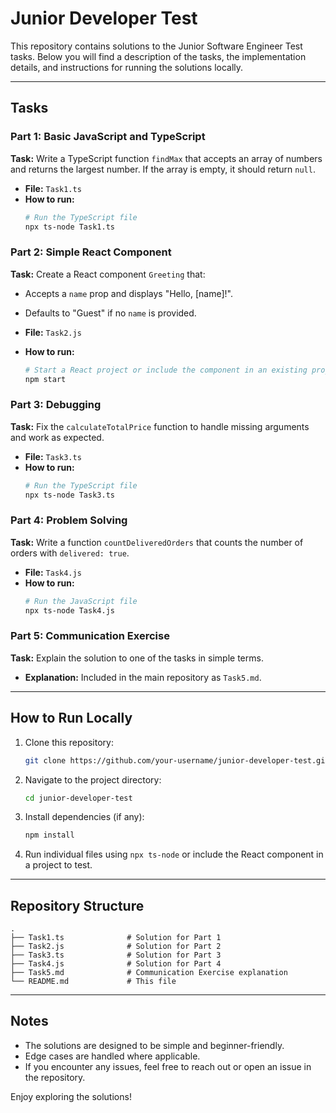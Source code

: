 # Junior Developer Test

This repository contains solutions to the Junior Software Engineer Test tasks. Below you will find a description of the tasks, the implementation details, and instructions for running the solutions locally.

---

## Tasks

### **Part 1: Basic JavaScript and TypeScript**

**Task:** Write a TypeScript function `findMax` that accepts an array of numbers and returns the largest number. If the array is empty, it should return `null`.

- **File:** `Task1.ts`
- **How to run:**
  ```bash
  # Run the TypeScript file
  npx ts-node Task1.ts
  ```

### **Part 2: Simple React Component**

**Task:** Create a React component `Greeting` that:

- Accepts a `name` prop and displays "Hello, [name]!".
- Defaults to "Guest" if no `name` is provided.

- **File:** `Task2.js`
- **How to run:**
  ```bash
  # Start a React project or include the component in an existing project
  npm start
  ```

### **Part 3: Debugging**

**Task:** Fix the `calculateTotalPrice` function to handle missing arguments and work as expected.

- **File:** `Task3.ts`
- **How to run:**
  ```bash
  # Run the TypeScript file
  npx ts-node Task3.ts
  ```

### **Part 4: Problem Solving**

**Task:** Write a function `countDeliveredOrders` that counts the number of orders with `delivered: true`.

- **File:** `Task4.js`
- **How to run:**
  ```bash
  # Run the JavaScript file
  npx ts-node Task4.js
  ```

### **Part 5: Communication Exercise**

**Task:** Explain the solution to one of the tasks in simple terms.

- **Explanation:** Included in the main repository as `Task5.md`.

---

## How to Run Locally

1. Clone this repository:

   ```bash
   git clone https://github.com/your-username/junior-developer-test.git
   ```

2. Navigate to the project directory:

   ```bash
   cd junior-developer-test
   ```

3. Install dependencies (if any):

   ```bash
   npm install
   ```

4. Run individual files using `npx ts-node` or include the React component in a project to test.

---

## Repository Structure

```
.
├── Task1.ts              # Solution for Part 1
├── Task2.js              # Solution for Part 2
├── Task3.ts              # Solution for Part 3
├── Task4.js              # Solution for Part 4
├── Task5.md              # Communication Exercise explanation
└── README.md             # This file
```

---

## Notes

- The solutions are designed to be simple and beginner-friendly.
- Edge cases are handled where applicable.
- If you encounter any issues, feel free to reach out or open an issue in the repository.

Enjoy exploring the solutions!

